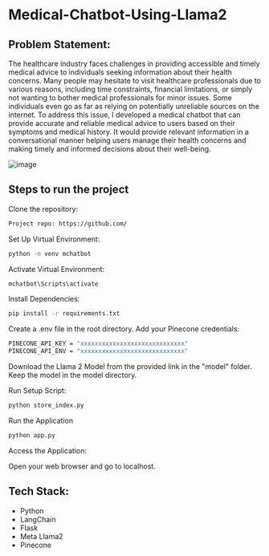 # Medical-Chatbot-Using-Llama2

## Problem Statement:
The healthcare industry faces challenges in providing accessible and timely medical advice to individuals seeking information about their health concerns. Many people may hesitate to visit healthcare professionals due to various reasons, including time constraints, financial limitations, or simply not wanting to bother medical professionals for minor issues. Some individuals even go as far as relying on potentially unreliable sources on the internet. To address this issue, I developed a medical chatbot that can provide accurate and reliable medical advice to users based on their symptoms and medical history. It would provide relevant information in a conversational manner helping users manage their health concerns and making timely and informed decisions about their well-being.

![image](https://github.com/MedCoder001/Medical-Chatbot-Using-Llama2/assets/106004456/b032cc94-12f6-4a9d-9c18-be006b9da285)

## Steps to run the project

Clone the repository:
```bash
Project repo: https://github.com/
```

Set Up Virtual Environment:
```bash
python -m venv mchatbot
```

Activate Virtual Environment:
```bash
mchatbot\Scripts\activate
```

Install Dependencies:
```bash
pip install -r requirements.txt
```

Create a .env file in the root directory.
Add your Pinecone credentials:
```bash
PINECONE_API_KEY = "xxxxxxxxxxxxxxxxxxxxxxxxxxxxx"
PINECONE_API_ENV = "xxxxxxxxxxxxxxxxxxxxxxxxxxxxx"
```
Download the Llama 2 Model from the provided link in the "model" folder.
Keep the model in the model directory.

Run Setup Script:
```bash
python store_index.py
```

Run the Application
```bash
python app.py
```

Access the Application:

Open your web browser and go to localhost.

## Tech Stack:
- Python
- LangChain
- Flask
- Meta Llama2
- Pinecone
